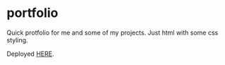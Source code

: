 # portfolio

Quick protfolio for me and some of my projects.
Just html with some css styling.

Deployed [HERE](https://portfolio-kappa-five-87.vercel.app/).
